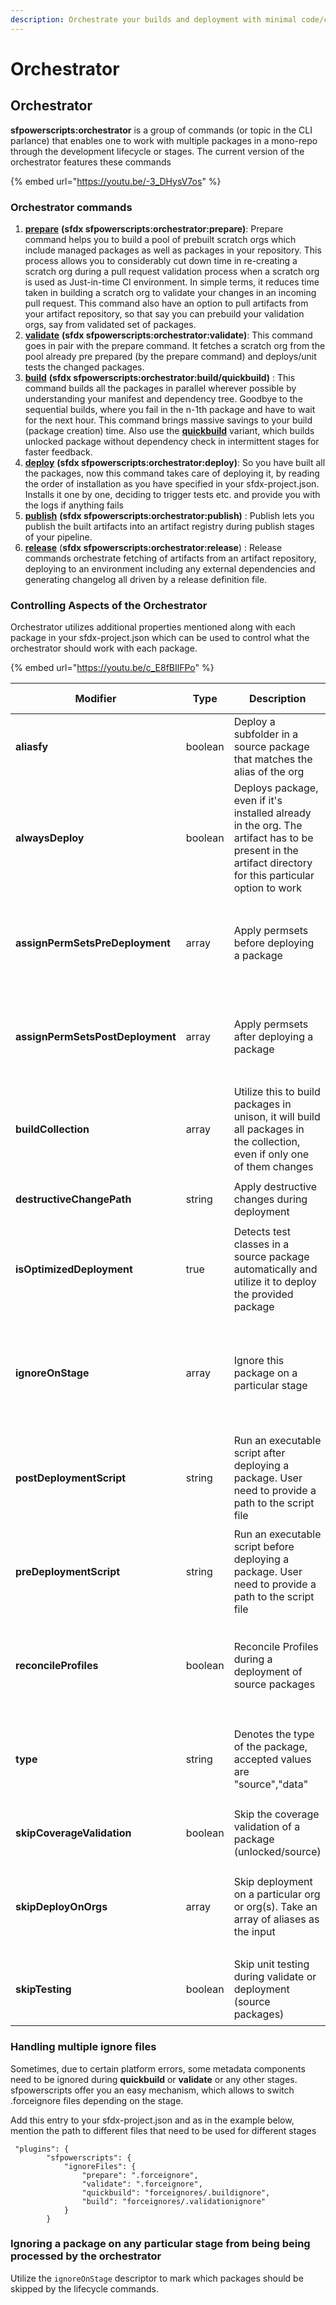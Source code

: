 ```yaml
---
description: Orchestrate your builds and deployment with minimal code/config
---
```


# Orchestrator

## Orchestrator

**sfpowerscripts:orchestrator** is a group of commands (or topic in the CLI parlance) that enables one to work with multiple packages in a mono-repo through the development lifecycle or stages. The current version of the orchestrator features these commands

{% embed url="https://youtu.be/-3_DHysV7os" %}

### Orchestrator commands

1. [**prepare**](https://dxatscale.gitbook.io/sfpowerscripts/faq/orchestrator/prepare) **(sfdx sfpowerscripts:orchestrator:prepare)**:  Prepare command helps you to build a pool of prebuilt scratch orgs which include managed packages as well as packages in your repository. This process allows you to considerably cut down time in re-creating a scratch org during a pull request validation process when a scratch org is used as Just-in-time CI environment. In simple terms, it reduces time taken in building a scratch org to validate your changes in an incoming pull request. This command also have an option to pull artifacts from your artifact repository, so that say you can prebuild your validation orgs, say from validated set of packages.  &#x20;
2. [**validate**](broken-reference) **(sfdx sfpowerscripts:orchestrator:validate)**: This command goes in pair with the prepare command. It fetches a scratch org from the pool already pre prepared (by the prepare command) and deploys/unit tests the changed packages.   &#x20;
3. [**build**](broken-reference) **(sfdx sfpowerscripts:orchestrator:build/quickbuild)** : This command builds all the packages in parallel wherever possible by understanding your manifest and dependency tree. Goodbye to the sequential builds, where you fail in the n-1th package and have to wait for the next hour. This command brings massive savings to your build (package creation) time. Also use the [**quickbuild**](broken-reference) variant, which builds unlocked package without dependency check in intermittent stages for faster feedback.  &#x20;
4. [**deploy**](broken-reference) **(sfdx sfpowerscripts:orchestrator:deploy)**: So you have built all the packages, now this command takes care of deploying it, by reading the order of installation as you have specified in your sfdx-project.json. Installs it one by one, deciding to trigger tests etc. and provide you with the logs if anything fails   &#x20;
5. [**publish**](broken-reference) **(sfdx sfpowerscripts:orchestrator:publish)** :  Publish lets you publish the built artifacts into an artifact registry during publish stages of your pipeline.
6. [**release**](broken-reference) (**sfdx sfpowerscripts:orchestrator:release**) : Release commands orchestrate fetching of artifacts from an artifact repository, deploying to an environment including any external dependencies and generating changelog all driven by a release definition file.

### Controlling Aspects of the Orchestrator

Orchestrator utilizes additional properties mentioned along with each package in your sfdx-project.json which can be used to control what the orchestrator should work with each package.

{% embed url="https://youtu.be/c_E8fBIlFPo" %}

| Modifier                         | Type    | Description                                                                                                                                             | Stages Applied                                                                                                                                             |
| -------------------------------- | ------- | ------------------------------------------------------------------------------------------------------------------------------------------------------- | ---------------------------------------------------------------------------------------------------------------------------------------------------------- |
| **aliasfy**                      | boolean | Deploy a subfolder in a source package that matches the alias of the org                                                                                | **deploy**                                                                                                                                                 |
| **alwaysDeploy**                 | boolean | Deploys package, even if it's installed already in the org. The artifact has to be present in the artifact directory for this particular option to work | <p><strong>deploy,</strong> <br><strong>release</strong></p>                                                                                               |
| **assignPermSetsPreDeployment**  | array   | Apply permsets before deploying a package                                                                                                               | <p><strong>prepare,</strong></p><p><strong>validate,</strong></p><p><strong>deploy,</strong> <br><strong>release</strong></p>                              |
| **assignPermSetsPostDeployment** | array   | Apply permsets after deploying a package                                                                                                                | <p><strong>prepare,</strong></p><p><strong>validate,</strong></p><p><strong>deploy,</strong> <br><strong>release</strong></p>                              |
| **buildCollection**              | array   | Utilize this to build packages in unison, it will build all packages in the collection, even if only one of them changes                                | **build**                                                                                                                                                  |
| **destructiveChangePath**        | string  | Apply destructive changes during deployment                                                                                                             | <p><strong>deploy,</strong><br><strong>release</strong></p>                                                                                                |
| **isOptimizedDeployment**        | true    | Detects test classes in a source package automatically and utilize it to deploy the provided package                                                    | <p><strong>deploy,</strong> <br><strong>validate,</strong></p><p><strong>release</strong></p>                                                              |
| **ignoreOnStage**                | array   | Ignore this package on a particular stage                                                                                                               | <p><strong>prepare,</strong></p><p><strong>build,</strong></p><p><strong>validate,</strong></p><p><strong>deploy,</strong><br><strong>release</strong></p> |
| **postDeploymentScript**         | string  | Run an executable script after deploying a package. User need to provide a path to the script file                                                      | <p><strong>prepare,</strong></p><p><strong>validate,</strong></p><p><strong>deploy,</strong><br><strong>release</strong></p>                               |
| **preDeploymentScript**          | string  | Run an executable script before deploying a package. User need to provide a path to the script file                                                     | <p><strong>prepare,</strong></p><p><strong>validate,</strong></p><p><strong>deploy,</strong><br><strong>release</strong></p>                               |
| **reconcileProfiles**            | boolean | Reconcile Profiles during a deployment of source packages                                                                                               | <p><strong>prepare,</strong></p><p><strong>validate,</strong></p><p><strong>deploy,</strong><br><strong>release</strong></p>                               |
| **type**                         | string  | Denotes the type of the package, accepted values are "source","data"                                                                                    | <p><strong>prepare,</strong></p><p><strong>validate,</strong></p><p><strong>deploy,</strong><br><strong>release</strong></p>                               |
| **skipCoverageValidation**       | boolean | Skip the coverage validation of a package (unlocked/source)                                                                                             | **validate**                                                                                                                                               |
| **skipDeployOnOrgs**             | array   | Skip deployment on a particular org or org(s). Take an array of aliases as the input                                                                    | <p><strong>prepare,</strong></p><p><strong>validate,</strong></p><p><strong>deploy,</strong><br><strong>release</strong></p>                               |
| **skipTesting**                  | boolean | Skip unit testing during validate or deployment (source packages)                                                                                       | <p><strong>deploy,</strong><br><strong>release</strong></p><p><strong>validate</strong></p>                                                                |

### Handling multiple ignore files

Sometimes, due to certain platform errors, some metadata components need to be ignored during **quickbuild** or **validate** or any other stages. sfpowerscripts offer you an easy mechanism, which allows to switch .forceignore files depending on the stage.

Add this entry to your sfdx-project.json and as in the example below, mention the path to different files that need to be used for different stages

```
 "plugins": {
        "sfpowerscripts": {
            "ignoreFiles": {
                "prepare": ".forceignore",
                "validate": ".forceignore",
                "quickbuild": "forceignores/.buildignore",
                "build": "forceignores/.validationignore"
            }
        }
```

### Ignoring a package on any particular stage from being being processed by the orchestrator

Utilize the `ignoreOnStage` descriptor to mark which packages should be skipped by the lifecycle commands.
